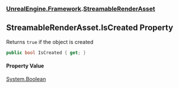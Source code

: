 ### [UnrealEngine.Framework](UnrealEngine_Framework.md 'UnrealEngine.Framework').[StreamableRenderAsset](StreamableRenderAsset.md 'UnrealEngine.Framework.StreamableRenderAsset')
## StreamableRenderAsset.IsCreated Property
Returns `true` if the object is created  
```csharp
public bool IsCreated { get; }
```
#### Property Value
[System.Boolean](https://docs.microsoft.com/en-us/dotnet/api/System.Boolean 'System.Boolean')
